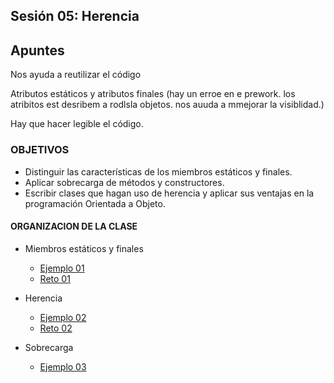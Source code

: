 ## Sesión 05: Herencia

## Apuntes
Nos ayuda a reutilizar el código

Atributos estáticos y atributos finales (hay un erroe en e prework. los atribitos est desribem a rodlsla objetos. nos auuda a mmejorar la visiblidad.)

Hay que hacer legible el código.


### OBJETIVOS 

- Distinguir las características de los miembros estáticos y finales.
- Aplicar sobrecarga de métodos y constructores.
- Escribir clases que hagan uso de herencia y aplicar sus ventajas en la programación Orientada a Objeto.

#### ORGANIZACION DE LA CLASE 

- Miembros estáticos y finales
	- [Ejemplo 01](Ejemplo-01)
	- [Reto 01](Reto-01)


- Herencia
	- [Ejemplo 02](Ejemplo-02)
	- [Reto 02](Reto-02)
	
	
- Sobrecarga
	- [Ejemplo 03](Ejemplo-03)
